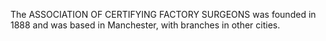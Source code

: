 The ASSOCIATION OF CERTIFYING FACTORY SURGEONS was founded in 1888 and was based in Manchester, with branches in other cities.
